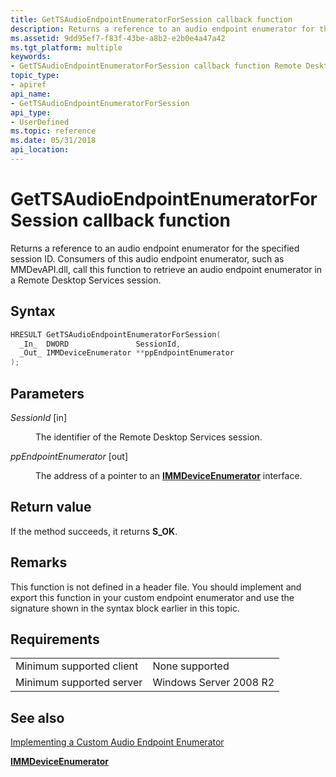 ```yaml
---
title: GetTSAudioEndpointEnumeratorForSession callback function
description: Returns a reference to an audio endpoint enumerator for the specified session ID.
ms.assetid: 9dd95ef7-f83f-43be-a8b2-e2b0e4a47a42
ms.tgt_platform: multiple
keywords:
- GetTSAudioEndpointEnumeratorForSession callback function Remote Desktop Services
topic_type:
- apiref
api_name:
- GetTSAudioEndpointEnumeratorForSession
api_type:
- UserDefined
ms.topic: reference
ms.date: 05/31/2018
api_location: 
---
```


# GetTSAudioEndpointEnumeratorForSession callback function

Returns a reference to an audio endpoint enumerator for the specified session ID. Consumers of this audio endpoint enumerator, such as MMDevAPI.dll, call this function to retrieve an audio endpoint enumerator in a Remote Desktop Services session.

## Syntax


```C++
HRESULT GetTSAudioEndpointEnumeratorForSession(
  _In_  DWORD               SessionId,
  _Out_ IMMDeviceEnumerator **ppEndpointEnumerator
);
```



## Parameters

<dl> <dt>

*SessionId* \[in\]
</dt> <dd>

The identifier of the Remote Desktop Services session.

</dd> <dt>

*ppEndpointEnumerator* \[out\]
</dt> <dd>

The address of a pointer to an [**IMMDeviceEnumerator**](https://docs.microsoft.com/windows/desktop/api/mmdeviceapi/nn-mmdeviceapi-immdeviceenumerator) interface.

</dd> </dl>

## Return value

If the method succeeds, it returns **S\_OK**.

## Remarks

This function is not defined in a header file. You should implement and export this function in your custom endpoint enumerator and use the signature shown in the syntax block earlier in this topic.

## Requirements



|                                     |                                   |
|-------------------------------------|-----------------------------------|
| Minimum supported client<br/> | None supported<br/>         |
| Minimum supported server<br/> | Windows Server 2008 R2<br/> |



## See also

<dl> <dt>

[Implementing a Custom Audio Endpoint Enumerator](implementing-an-audio-endpoint-enumerator.md)
</dt> <dt>

[**IMMDeviceEnumerator**](https://docs.microsoft.com/windows/desktop/api/mmdeviceapi/nn-mmdeviceapi-immdeviceenumerator)
</dt> </dl>

 

 





